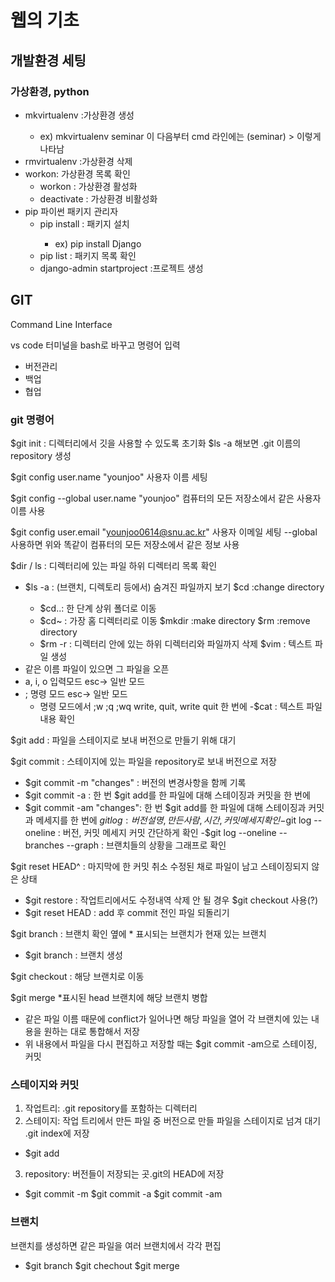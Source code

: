 # 웹의 기초
## 개발환경 세팅
### 가상환경, python
- mkvirtualenv <envname> :가상환경 생성
  - ex) mkvirtualenv seminar 이 다음부터 cmd 라인에는 (seminar) > 이렇게 나타남
- rmvirtualenv <envname> :가상환경 삭제
- workon: 가상환경 목록 확인
  - workon <envname> : 가상환경 활성화
  - deactivate : 가상환경 비활성화
- pip 파이썬 패키지 관리자 
  - pip install <package name>: 패키지 설치
    - ex) pip install Django
  - pip list : 패키지 목록 확인
  - django-admin startproject <project name> :프로젝트 생성
 
## GIT
Command Line Interface 

vs code 터미널을 bash로 바꾸고 명령어 입력 

- 버전관리
- 백업
- 협업

### git 명령어
$git init : 디렉터리에서 깃을 사용할 수 있도록 초기화 $ls -a 해보면 .git 이름의 repository 생성

$git config user.name "younjoo" 사용자 이름 세팅

$git config --global user.name "younjoo" 컴퓨터의 모든 저장소에서 같은 사용자 이름 사용

$git config user.email "younjoo0614@snu.ac.kr" 사용자 이메일 세팅
--global 사용하면 위와 똑같이 컴퓨터의 모든 저장소에서 같은 정보 사용

$dir / ls : 디렉터리에 있는 파일 하위 디렉터리 목록 확인
- $ls -a : (브랜치, 디렉토리 등에서) 숨겨진 파일까지 보기
$cd <filename> :change directory
  - $cd..: 한 단계 상위 폴더로 이동
  - $cd~ : 가장 홈 디렉터리로 이동
$mkdir <filename> :make directory
$rm <filename> :remove directory
  - $rm -r : 디렉터리 안에 있는 하위 디렉터리와 파일까지 삭제
$vim <textname> : 텍스트 파일 생성 
- 같은 이름 파일이 있으면 그 파일을 오픈 
- a, i, o 입력모드 esc-> 일반 모드
- ; 명령 모드 esc-> 일반 모드
  - 명령 모드에서 ;w ;q ;wq write, quit, write quit 한 번에
-$cat <textname> : 텍스트 파일 내용 확인
  
$git add : 파일을 스테이지로 보내 버전으로 만들기 위해 대기

$git commit : 스테이지에 있는 파일을 repository로 보내 버전으로 저장
- $git commit -m "changes" : 버전의 변경사항을 함께 기록
- $git commit -a : 한 번 $git add를 한 파일에 대해 스테이징과 커밋을 한 번에
- $git commit -am "changes":  한 번 $git add를 한 파일에 대해 스테이징과 커밋과 메세지를 한 번에
$git log: 버전 설명, 만든 사람, 시간 , 커밋 메세지 확인
-$git log --oneline : 버전, 커밋 메세지 커밋 간단하게 확인
-$git log --oneline --branches --graph : 브랜치들의 상황을 그래프로 확인 

$git reset HEAD^ : 마지막에 한 커밋 취소 수정된 채로 파일이 남고 스테이징되지 않은 상태
- $git restore : 작업트리에서도 수정내역 삭제 안 될 경우 $git checkout 사용(?)
- $git reset HEAD <filename> : add 후 commit 전인 파일 되돌리기 
  
$git branch : 브랜치 확인 옆에 * 표시되는 브랜치가 현재 있는 브랜치
- $git branch <branchname> : 브랜치 생성 
  
$git checkout <branchname> : 해당 브랜치로 이동
  
$git merge <branchname> *표시된 head 브랜치에 해당 브랜치 병합
- 같은 파일 이름 때문에 conflict가 일어나면 해당 파일을 열어 각 브랜치에 있는 내용을 원하는 대로 통합해서 저장
- 위 내용에서 파일을 다시 편집하고 저장할 때는 $git commit -am으로 스테이징, 커밋

### 스테이지와 커밋
1. 작업트리: .git repository를 포함하는 디렉터리
2. 스테이지: 작업 트리에서 만든 파일 중 버전으로 만들 파일을 스테이지로 넘겨 대기 .git index에 저장
- $git add
3. repository: 버전들이 저장되는 곳.git의 HEAD에 저장
- $git commit -m $git commit -a $git commit -am 

### 브랜치
브랜치를 생성하면 같은 파일을 여러 브랜치에서 각각 편집
- $git branch $git chechout <branchname> $git merge <branchname>
  



  
  

